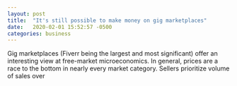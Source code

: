 ```yaml
---
layout: post
title:  "It's still possible to make money on gig marketplaces"
date:   2020-02-01 15:52:57 -0500
categories: business
---
```

Gig marketplaces (Fiverr being the largest and most significant) offer an interesting view at free-market microeconomics. In general, prices are a race to the bottom in nearly every market category. Sellers prioritize volume of sales over 
